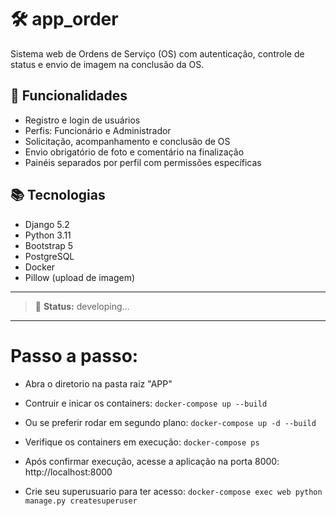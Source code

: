 # 🛠️ app_order

Sistema web de Ordens de Serviço (OS) com autenticação, controle de status e envio de imagem na conclusão da OS.

## 🔑 Funcionalidades

- Registro e login de usuários
- Perfis: Funcionário e Administrador
- Solicitação, acompanhamento e conclusão de OS
- Envio obrigatório de foto e comentário na finalização
- Painéis separados por perfil com permissões específicas

## 📚 Tecnologias

- Django 5.2
- Python 3.11
- Bootstrap 5
- PostgreSQL
- Docker
- Pillow (upload de imagem)

---

> 🧪 **Status:** developing...

---

# Passo a passo: 

- Abra o diretorio na pasta raiz "APP"

- Contruir e inicar os containers: `docker-compose up --build` 
- Ou se preferir rodar em segundo plano: `docker-compose up -d --build`
- Verifique os containers em execução: `docker-compose ps`
- Após confirmar execução, acesse a aplicação na porta 8000: http://localhost:8000
- Crie seu superusuario para ter acesso: `docker-compose exec web python manage.py createsuperuser`